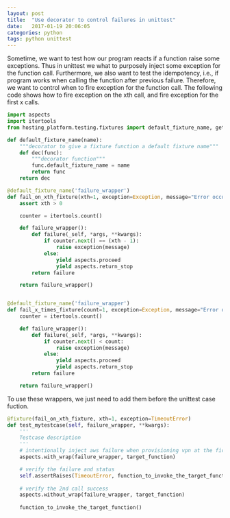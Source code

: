 ```yaml
---
layout: post
title:  "Use decorator to control failures in unittest"
date:   2017-01-19 20:06:05
categories: python
tags: python unittest
---
```


Sometime, we want to test how our program reacts if a function raise some exceptions.
Thus in unittest we what to purposely inject some exception for the function call.
Furthermore, we also want to test the idempotency, i.e., if program works when calling the function after previous failure.
Therefore, we want to control when to fire exception for the function call. The following code shows how to fire exception on the xth call,
and fire exception for the first x calls. 

```python
import aspects
import itertools
from hosting_platform.testing.fixtures import default_fixture_name, get_default_fixture_name

def default_fixture_name(name):
    """decorator to give a fixture function a default fixture name"""
    def dec(func):
        """decorator function"""
        func.default_fixture_name = name
        return func
    return dec

@default_fixture_name('failure_wrapper')
def fail_on_xth_fixture(xth=1, exception=Exception, message="Error occurred.", **kwargs):
    assert xth > 0

    counter = itertools.count()

    def failure_wrapper():
        def failure(_self, *args, **kwargs):
            if counter.next() == (xth - 1):
                raise exception(message)
            else:
                yield aspects.proceed
                yield aspects.return_stop
        return failure

    return failure_wrapper()


@default_fixture_name('failure_wrapper')
def fail_x_times_fixture(count=1, exception=Exception, message="Error occurred.", **kwargs):
    counter = itertools.count()

    def failure_wrapper():
        def failure(_self, *args, **kwargs):
            if counter.next() < count:
                raise exception(message)
            else:
                yield aspects.proceed
                yield aspects.return_stop
        return failure

    return failure_wrapper()
```

To use these wrappers, we just need to add them before the unittest case fuction. 

```python
@fixture(fail_on_xth_fixture, xth=1, exception=TimeoutError)
def test_mytestcase(self, failure_wrapper, **kwargs):
    '''
    Testcase description
    '''
    # intentionally inject aws failure when provisioning vpn at the first time
    aspects.with_wrap(failure_wrapper, target_function)

    # verify the failure and status
    self.assertRaises(TimeoutError, function_to_invoke_the_target_function)
    
    # verify the 2nd call success
    aspects.without_wrap(failure_wrapper, target_function)
        
    function_to_invoke_the_target_function()
```

